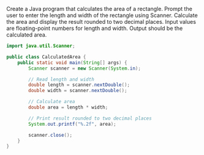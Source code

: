 Create a Java program that calculates the area of a rectangle. Prompt the user to enter the length and width of the rectangle using Scanner. Calculate the area and display the result rounded to two decimal places. Input values are floating-point numbers for length and width. Output should be the calculated area.

```java
import java.util.Scanner;

public class CalculatedArea {
	public static void main(String[] args) {
		Scanner scanner = new Scanner(System.in);

		// Read length and width
		double length = scanner.nextDouble();
		double width = scanner.nextDouble();

		// Calculate area
		double area = length * width;

		// Print result rounded to two decimal places
		System.out.printf("%.2f", area);

		scanner.close();
	}
}
```


